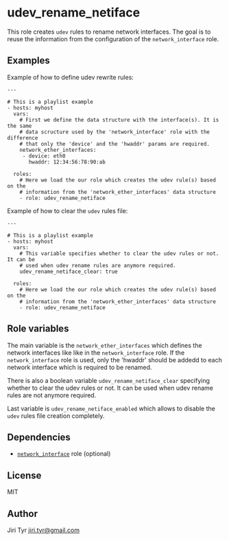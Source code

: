 udev_rename_netiface
====================

This role creates `udev` rules to rename network interfaces. The goal is to reuse
the information from the configuration of the `network_interface` role.


Examples
--------

Example of how to define udev rewrite rules:

```
---

# This is a playlist example
- hosts: myhost
  vars:
    # First we define the data structure with the interface(s). It is the same
    # data scructure used by the 'network_interface' role with the difference
    # that only the 'device' and the 'hwaddr' params are required.
    network_ether_interfaces:
     - device: eth0
       hwaddr: 12:34:56:78:90:ab

  roles:
    # Here we load the our role which creates the udev rule(s) based on the
    # information from the 'network_ether_interfaces' data structure
    - role: udev_rename_netiface
```

Example of how to clear the `udev` rules file:

```
---

# This is a playlist example
- hosts: myhost
  vars:
    # This variable specifies whether to clear the udev rules or not. It can be
    # used when udev rename rules are anymore required.
    udev_rename_netiface_clear: true

  roles:
    # Here we load the our role which creates the udev rule(s) based on the
    # information from the 'network_ether_interfaces' data structure
    - role: udev_rename_netiface
```


Role variables
--------------

The main variable is the `network_ether_interfaces` which defines the network
interfaces like like in the `network_interface` role. If the `network_interface`
role is used, only the 'hwaddr' should be addedd to each network interface which
is required to be renamed.

There is also a boolean variable `udev_rename_netiface_clear` specifying whether
to clear the udev rules or not. It can be used when udev rename rules are not
anymore required.

Last variable is `udev_rename_netiface_enabled` which allows to disable the
`udev` rules file creation completely.


Dependencies
------------

* [`network_interface`](https://galaxy.ansible.com/list#/roles/3) role (optional)


License
-------

MIT


Author
------

Jiri Tyr <jiri.tyr@gmail.com>
